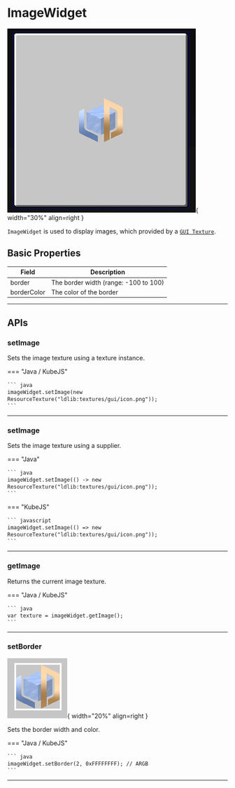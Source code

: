 # ImageWidget

![Image title](../assets/image.png){ width="30%" align=right }

`ImageWidget` is used to display images, which provided by a [`GUI Texture`](../textures.md).

## Basic Properties

| Field           | Description                                        |
|-----------------|----------------------------------------------------|
| border          | The border width (range: -100 to 100)              |
| borderColor     | The color of the border                            |

---

## APIs

### setImage

Sets the image texture using a texture instance.

=== "Java / KubeJS"

    ``` java
    imageWidget.setImage(new ResourceTexture("ldlib:textures/gui/icon.png"));
    ```

---

### setImage

Sets the image texture using a supplier.

=== "Java"

    ``` java
    imageWidget.setImage(() -> new ResourceTexture("ldlib:textures/gui/icon.png"));
    ```

=== "KubeJS"

    ``` javascript
    imageWidget.setImage(() => new ResourceTexture("ldlib:textures/gui/icon.png"));
    ```

---

### getImage

Returns the current image texture.

=== "Java / KubeJS"

    ``` java
    var texture = imageWidget.getImage();
    ```

---

### setBorder

![Image title](../assets/image_border.png){ width="20%" align=right }

Sets the border width and color.

=== "Java / KubeJS"

    ``` java
    imageWidget.setBorder(2, 0xFFFFFFFF); // ARGB
    ```

---